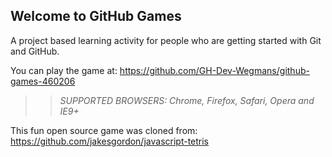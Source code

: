## Welcome to GitHub Games

A project based learning activity for people who are getting started with Git and GitHub.

You can play the game at: https://github.com/GH-Dev-Wegmans/github-games-460206

>> _*SUPPORTED BROWSERS*: Chrome, Firefox, Safari, Opera and IE9+_

This fun open source game was cloned from: https://github.com/jakesgordon/javascript-tetris
